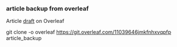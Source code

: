 ### article backup from overleaf

Article [draft](https://www.overleaf.com/11039646jmkfnhxvqpfp) on Overleaf

git clone -o overleaf https://git.overleaf.com/11039646jmkfnhxvqpfp article_backup

